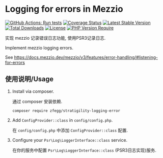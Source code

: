 Logging for errors in Mezzio
=====================================

[![GitHub Actions: Run tests](https://github.com/zfegg/stratigility-logging-error/workflows/qa/badge.svg)](https://github.com/zfegg/stratigility-logging-error/actions?query=workflow%3A%22qa%22)
[![Coverage Status](https://coveralls.io/repos/github/zfegg/stratigility-logging-error/badge.svg?branch=master)](https://coveralls.io/github/zfegg/stratigility-logging-error?branch=master)
[![Latest Stable Version](http://poser.pugx.org/zfegg/stratigility-logging-error/v)](https://packagist.org/packages/zfegg/stratigility-logging-error)
[![Total Downloads](http://poser.pugx.org/zfegg/stratigility-logging-error/downloads)](https://packagist.org/packages/zfegg/stratigility-logging-error)
[![License](http://poser.pugx.org/zfegg/stratigility-logging-error/license)](https://packagist.org/packages/zfegg/stratigility-logging-error)
[![PHP Version Require](http://poser.pugx.org/zfegg/stratigility-logging-error/require/php)](https://packagist.org/packages/zfegg/stratigility-logging-error)


实现 mezzio 记录错误日志功能, 使用PSR3记录日志.

Implement mezzio logging errors.

See https://docs.mezzio.dev/mezzio/v3/features/error-handling/#listening-for-errors

使用说明/Usage
--------------

1. Install via composer.

   通过 composer 安装依赖.

   ```bash
   composer require zfegg/stratigility-logging-error
   ```

2. Add `ConfigProvider::class` in `config/config.php`. 

   在 `config/config.php` 中添加 `ConfigProvider::class` 配置.

3. Configure your `Psr\Log\LoggerInterface::class` service.

   在你的服务中配置 `Psr\Log\LoggerInterface::class` (PSR3日志实现)服务.
